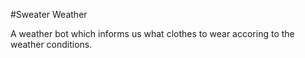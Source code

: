 #Sweater Weather

A weather bot which informs us what clothes to wear accoring to the weather conditions.
